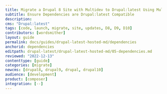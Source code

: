 ```yaml
---
title: Migrate a Drupal 8 Site with Multidev to Drupal:latest Using Multidev
subtitle: Ensure Dependencies are Drupal:latest Compatible
description: 
cms: "Drupal:latest"
tags: [code, launch, migrate, site, updates, D8, D9, D10]
contributors: [wordsmither]
layout: guide
permalink: docs/guides/drupal-latest-hosted-md/dependencies
anchorid: dependencies
editpath: drupal-latest/drupal-latest-hosted-md/05-dependencies.md
reviewed: "2022-12-13"
contenttype: [guide]
categories: [migrate]
newcms: [drupal8, drupal9, drupal, drupal10]
audience: [development]
product: [composer]
integration: [--]
---
```


<Partial file="drupal-latest/dependencies-compatible.md" />
